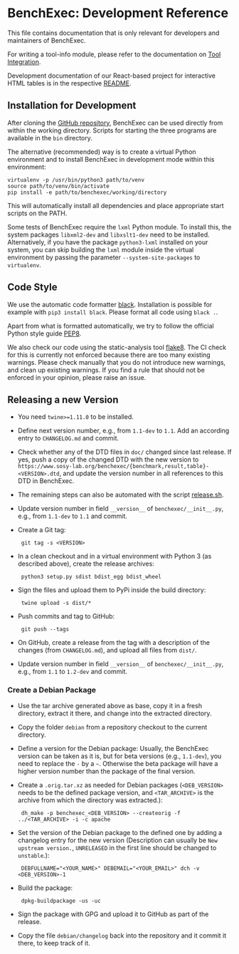 <!--
This file is part of BenchExec, a framework for reliable benchmarking:
https://github.com/sosy-lab/benchexec

SPDX-FileCopyrightText: 2007-2020 Dirk Beyer <https://www.sosy-lab.org>

SPDX-License-Identifier: Apache-2.0
-->

# BenchExec: Development Reference

This file contains documentation that is only relevant for developers
and maintainers of BenchExec.

For writing a tool-info module, please refer to the documentation on
[Tool Integration](tool-integration.md).

Development documentation of our React-based project for interactive HTML tables
is in the respective [README](../benchexec/tablegenerator/react-table/README.md).


## Installation for Development

After cloning the [GitHub repository](https://github.com/sosy-lab/benchexec),
BenchExec can be used directly from within the working directory.
Scripts for starting the three programs are available in the `bin` directory.

The alternative (recommended) way is to create a virtual Python environment
and to install BenchExec in development mode within this environment:

    virtualenv -p /usr/bin/python3 path/to/venv
    source path/to/venv/bin/activate
    pip install -e path/to/benchexec/working/directory

This will automatically install all dependencies
and place appropriate start scripts on the PATH.

Some tests of BenchExec require the `lxml` Python module.
To install this, the system packages `libxml2-dev` and `libxslt1-dev` need to be installed.
Alternatively, if you have the package `python3-lxml` installed on your system,
you can skip building the `lxml` module inside the virtual environment
by passing the parameter `--system-site-packages` to `virtualenv`.


## Code Style

We use the automatic code formatter [black](https://github.com/python/black).
Installation is possible for example with `pip3 install black`.
Please format all code using `black .`.

Apart from what is formatted automatically,
we try to follow the official Python style guide [PEP8](https://www.python.org/dev/peps/pep-0008/).

We also check our code using the static-analysis tool [flake8](http://flake8.pycqa.org).
The CI check for this is currently not enforced because there are too many existing warnings.
Please check manually that you do not introduce new warnings,
and clean up existing warnings.
If you find a rule that should not be enforced in your opinion,
please raise an issue.


## Releasing a new Version

 * You need `twine>=1.11.0` to be installed.

 * Define next version number, e.g., from `1.1-dev` to `1.1`.
   Add an according entry to `CHANGELOG.md` and commit.

 * Check whether any of the DTD files in `doc/` changed since last release.
   If yes, push a copy of the changed DTD with the new version to
   `https://www.sosy-lab.org/benchexec/{benchmark,result,table}-<VERSION>.dtd`,
   and update the version number in all references to this DTD in BenchExec.

 * The remaining steps can also be automated with the script
   [release.sh](https://github.com/sosy-lab/benchexec/blob/master/release.sh).

 * Update version number in field `__version__` of `benchexec/__init__.py`,
   e.g., from `1.1-dev` to `1.1` and commit.

 * Create a Git tag:

        git tag -s <VERSION>

 * In a clean checkout and in a virtual environment with Python 3 (as described above),
   create the release archives:

        python3 setup.py sdist bdist_egg bdist_wheel

 * Sign the files and upload them to PyPi inside the build directory:

        twine upload -s dist/*

 * Push commits and tag to GitHub:

        git push --tags

 * On GitHub, create a release from the tag with a description of the changes
   (from `CHANGELOG.md`), and upload all files from `dist/`.

 * Update version number in field `__version__` of `benchexec/__init__.py`,
   e.g., from `1.1` to `1.2-dev` and commit.


### Create a Debian Package

 * Use the tar archive generated above as base, copy it in a fresh directory,
   extract it there, and change into the extracted directory.

 * Copy the folder `debian` from a repository checkout to the current directory.

 * Define a version for the Debian package: Usually, the BenchExec version
   can be taken as it is, but for beta versions (e.g., `1.1-dev`),
   you need to replace the `-` by a `~`. Otherwise the beta package
   will have a higher version number than the package of the final version.

 * Create a `.orig.tar.xz` as needed for Debian packages
   (`<DEB_VERSION>` needs to be the defined package version,
   and `<TAR_ARCHIVE>` is the archive from which the directory was extracted.):

        dh_make -p benchexec_<DEB_VERSION> --createorig -f ../<TAR_ARCHIVE> -i -c apache

 * Set the version of the Debian package to the defined one by adding
   a changelog entry for the new version
   (Description can usually be `New upstream version.`,
   `UNRELEASED` in the first line should be changed to `unstable`.):

        DEBFULLNAME="<YOUR_NAME>" DEBEMAIL="<YOUR_EMAIL>" dch -v <DEB_VERSION>-1

 * Build the package:

        dpkg-buildpackage -us -uc

 * Sign the package with GPG and upload it to GitHub as part of the release.

 * Copy the file `debian/changelog` back into the repository and it commit it there,
   to keep track of it.
